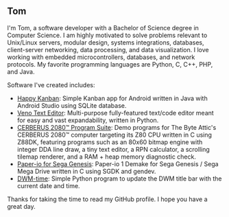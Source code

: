 ## Tom

I'm Tom, a software developer with a Bachelor of Science degree in Computer Science. I am highly motivated to solve problems relevant to Unix/Linux servers, modular design, systems integrations, databases, client-server networking, data processing, and data visualization.
I love working with embedded microcontrollers, databases, and network protocols. My favorite programming languages are Python, C, C++, PHP, and Java.

Software I've created includes:
- [Happy Kanban](https://tomawezome.github.io/happy-kanban): Simple Kanban app for Android written in Java with Android Studio using SQLite database.
- [Veno Text Editor](https://tomawezome.github.io/veno): Multi-purpose fully-featured text/code editor meant for easy and vast expandability, written in Python.
- [CERBERUS 2080™ Program Suite](https://tomawezome.github.io/cerberus2080-c-demos/): Demo programs for The Byte Attic's CERBERUS 2080™ computer targeting its Z80 CPU written in C using Z88DK, featuring programs such as an 80x60 bitmap engine with integer DDA line draw, a tiny text editor, a RPN calculator, a scrolling tilemap renderer, and a RAM + heap memory diagnostic check.
- [Paper-io for Sega Genesis](https://github.com/TomAwezome/paper-io-genesis): Paper-io 1 Demake for Sega Genesis / Sega Mega Drive written in C using SGDK and gendev. 
- [DWM-time](https://github.com/TomAwezome/dwm-time): Simple Python program to update the DWM title bar with the current date and time.

Thanks for taking the time to read my GitHub profile. I hope you have a great day.
